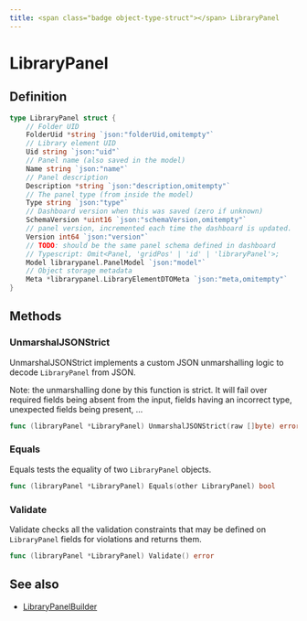 ```yaml
---
title: <span class="badge object-type-struct"></span> LibraryPanel
---
```

# <span class="badge object-type-struct"></span> LibraryPanel

## Definition

```go
type LibraryPanel struct {
    // Folder UID
    FolderUid *string `json:"folderUid,omitempty"`
    // Library element UID
    Uid string `json:"uid"`
    // Panel name (also saved in the model)
    Name string `json:"name"`
    // Panel description
    Description *string `json:"description,omitempty"`
    // The panel type (from inside the model)
    Type string `json:"type"`
    // Dashboard version when this was saved (zero if unknown)
    SchemaVersion *uint16 `json:"schemaVersion,omitempty"`
    // panel version, incremented each time the dashboard is updated.
    Version int64 `json:"version"`
    // TODO: should be the same panel schema defined in dashboard
    // Typescript: Omit<Panel, 'gridPos' | 'id' | 'libraryPanel'>;
    Model librarypanel.PanelModel `json:"model"`
    // Object storage metadata
    Meta *librarypanel.LibraryElementDTOMeta `json:"meta,omitempty"`
}
```
## Methods

### <span class="badge object-method"></span> UnmarshalJSONStrict

UnmarshalJSONStrict implements a custom JSON unmarshalling logic to decode `LibraryPanel` from JSON.

Note: the unmarshalling done by this function is strict. It will fail over required fields being absent from the input, fields having an incorrect type, unexpected fields being present, …

```go
func (libraryPanel *LibraryPanel) UnmarshalJSONStrict(raw []byte) error
```

### <span class="badge object-method"></span> Equals

Equals tests the equality of two `LibraryPanel` objects.

```go
func (libraryPanel *LibraryPanel) Equals(other LibraryPanel) bool
```

### <span class="badge object-method"></span> Validate

Validate checks all the validation constraints that may be defined on `LibraryPanel` fields for violations and returns them.

```go
func (libraryPanel *LibraryPanel) Validate() error
```

## See also

 * <span class="badge builder"></span> [LibraryPanelBuilder](./builder-LibraryPanelBuilder.md)
